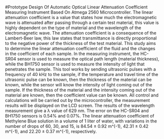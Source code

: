 #Prototype Design Of Automatic Optical Linear Attenuation Coefficient Measuring Instrument Based On Atmega 2560 Microcontroller.
The linear attenuation coefficient is a value that states how much the electromagnetic wave is attenuated after passing through a certain test material, this value is highly dependent on the type of material and the wavelength of the electromagnetic wave. The attenuation coefficient is a consequence of the Lambert-Beer law, this law states that transmittance is directly proportional to the negative power of the thickness of the test material. This study aims to determine the linear attenuation coefficient of the fluid and the changes in the coefficient of each sample. In the measuring instrument, the HC-SR04 sensor is used to measure the optical path length (material thickness), while the BH1750 sensor is used to measure the intensity of light that penetrates the sample. This tool works by sending ultrasonic pulses with a frequency of 40 kHz to the sample, if the temperature and travel time of the ultrasonic pulse can be known, then the thickness of the material can be known, while the sensor will know the intensity of light coming out of the sample. If the thickness of the material and the intensity coming out of the material are known, then the coefficient value can be known. All control and calculations will be carried out by the microcontroller, the measurement results will be displayed on the LCD screen. The results of the wavelength measurement give a λ value of 629 nm. The error on the HC-SR04 and BH1750 sensors is 0.54% and 0.07%. The linear attenuation coefficient of Methylene Blue solution in a volume of 1 liter of water, with variations in the number of drops of 60, 30, and 15, is 84.54 ± 0.92 m^(-1), 42.31 ± 0.42 m^(-1), and 22.20 ± 0.37 m^(-1), respectively.
